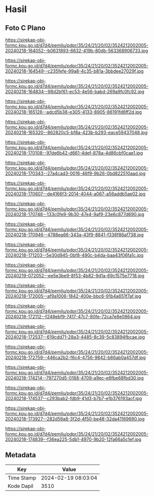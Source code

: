 # Hasil

## Foto C Plano

https://sirekap-obj-formc.kpu.go.id/d7d4/pemilu/pdpr/35/24/21/20/02/3524212002005-20240218-164052--b0631893-6632-419b-80db-563368906733.jpg

https://sirekap-obj-formc.kpu.go.id/d7d4/pemilu/pdpr/35/24/21/20/02/3524212002005-20240218-164549--c235fefe-99a8-4c35-b81a-3bbdee27029f.jpg

https://sirekap-obj-formc.kpu.go.id/d7d4/pemilu/pdpr/35/24/21/20/02/3524212002005-20240218-164834--98d2bf61-ec53-4e56-babd-269a9fc0fc92.jpg

https://sirekap-obj-formc.kpu.go.id/d7d4/pemilu/pdpr/35/24/21/20/02/3524212002005-20240218-165126--adcd5b38-e305-4133-8905-86191fd6ff2d.jpg

https://sirekap-obj-formc.kpu.go.id/d7d4/pemilu/pdpr/35/24/21/20/02/3524212002005-20240218-165320--862820c5-bf8a-423b-b293-eace59437048.jpg

https://sirekap-obj-formc.kpu.go.id/d7d4/pemilu/pdpr/35/24/21/20/02/3524212002005-20240218-170108--97de6b42-d661-4def-878a-4d86cbf0cae1.jpg

https://sirekap-obj-formc.kpu.go.id/d7d4/pemilu/pdpr/35/24/21/20/02/3524212002005-20240218-170343--27a4cad3-0016-46f9-9b26-0bd822510aad.jpg

https://sirekap-obj-formc.kpu.go.id/d7d4/pemilu/pdpr/35/24/21/20/02/3524212002005-20240218-170607--de4166f3-2014-4044-a067-a56addb5ae02.jpg

https://sirekap-obj-formc.kpu.go.id/d7d4/pemilu/pdpr/35/24/21/20/02/3524212002005-20240218-170748--133c0fe9-9b30-47e4-9af9-23e6c877d690.jpg

https://sirekap-obj-formc.kpu.go.id/d7d4/pemilu/pdpr/35/24/21/20/02/3524212002005-20240218-170946--4788ea66-343a-43f9-8841-f336f86af738.jpg

https://sirekap-obj-formc.kpu.go.id/d7d4/pemilu/pdpr/35/24/21/20/02/3524212002005-20240218-171203--5e30d945-0bf8-490c-b4da-baa43f06fa1c.jpg

https://sirekap-obj-formc.kpu.go.id/d7d4/pemilu/pdpr/35/24/21/20/02/3524212002005-20240219-072052--ee5e3be9-8f53-4b82-9d1a-69c1575e7718.jpg

https://sirekap-obj-formc.kpu.go.id/d7d4/pemilu/pdpr/35/24/21/20/02/3524212002005-20240218-172005--af9a1006-1842-400e-bbc6-91b4a651f7af.jpg

https://sirekap-obj-formc.kpu.go.id/d7d4/pemilu/pdpr/35/24/21/20/02/3524212002005-20240218-172112--f248ebf9-7417-47c7-80fe-72ca7e8e0864.jpg

https://sirekap-obj-formc.kpu.go.id/d7d4/pemilu/pdpr/35/24/21/20/02/3524212002005-20240218-172537--619cdd71-28a3-4485-8c39-5c83894fbcae.jpg

https://sirekap-obj-formc.kpu.go.id/d7d4/pemilu/pdpr/35/24/21/20/02/3524212002005-20240218-172759--446ca2b2-f6c4-4756-9842-b66ab0a457df.jpg

https://sirekap-obj-formc.kpu.go.id/d7d4/pemilu/pdpr/35/24/21/20/02/3524212002005-20240218-174214--797270d5-0188-4709-a9ec-e6fbe68fbd30.jpg

https://sirekap-obj-formc.kpu.go.id/d7d4/pemilu/pdpr/35/24/21/20/02/3524212002005-20240218-174537--c293bab2-fdb9-41d3-b7b7-e1b376193acf.jpg

https://sirekap-obj-formc.kpu.go.id/d7d4/pemilu/pdpr/35/24/21/20/02/3524212002005-20240218-173927--282d59a8-3f2d-4f50-be48-32da41169690.jpg

https://sirekap-obj-formc.kpu.go.id/d7d4/pemilu/pdpr/35/24/21/20/02/3524212002005-20240218-174839--f36ea225-5db1-4970-9b20-12fa66a5c1ef.jpg


## Metadata

| Key        | Value               |
| ---------- | ------------------- |
| Time Stamp | 2024-02-19 08:03:04 |
| Kode Dapil | 3510                |



